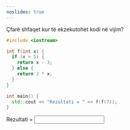 ```yaml
---
noslides: true
---
```


Çfarë shfaqet kur të ekzekutohet kodi në vijim?

```cpp
#include <iostream>

int f(int x) {
  if (x > 5) {
    return x - 3;
  } else {
    return 2 * x;
  }
}

int main() {
  std::cout << "Rezultati = " << f(f(7));
}
```

Rezultati = <input class="fill" data-answer="7" />
